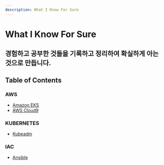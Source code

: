 ```yaml
---
description: What I Know For Sure
---
```


# What I Know For Sure

## 경험하고 공부한 것들을 기록하고 정리하여 확실하게 아는 것으로 만듭니다.

## Table of Contents

### AWS

* [Amazon EKS](aws/aws-services/aws-eks/)
* [AWS Cloud9](aws/aws-services/aws-cloud9/)



### KUBERNETES

* [Kubeadm](kubernetes/kubeadm.md)



### IAC

* [Ansible](iac/ansible/)

### 





